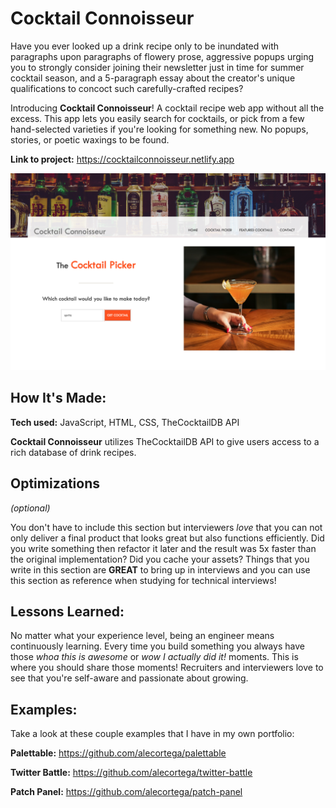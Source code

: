 # Cocktail Connoisseur
Have you ever looked up a drink recipe only to be inundated with paragraphs upon paragraphs of flowery prose, aggressive popups urging you to strongly consider joining their newsletter just in time for summer cocktail season, and a 5-paragraph essay about the creator's unique qualifications to concoct such carefully-crafted recipes? 

Introducing **Cocktail Connoisseur**! A cocktail recipe web app without all the excess. This app lets you easily search for cocktails, or pick from a few hand-selected varieties if you're looking for something new. No popups, stories, or poetic waxings to be found.

**Link to project:** https://cocktailconnoisseur.netlify.app


<img width="1440" alt="Screenshot 2024-01-25 at 3 12 21 PM" src="https://github.com/ccchrissss/cocktail-connoisseur/blob/main/images/cocktail-connoisseur-demo-pic-1.png">



## How It's Made:

**Tech used:** JavaScript, HTML, CSS, TheCocktailDB API

**Cocktail Connoisseur** utilizes TheCocktailDB API to give users access to a rich database of drink recipes. 

## Optimizations
*(optional)*

You don't have to include this section but interviewers *love* that you can not only deliver a final product that looks great but also functions efficiently. Did you write something then refactor it later and the result was 5x faster than the original implementation? Did you cache your assets? Things that you write in this section are **GREAT** to bring up in interviews and you can use this section as reference when studying for technical interviews!

## Lessons Learned:

No matter what your experience level, being an engineer means continuously learning. Every time you build something you always have those *whoa this is awesome* or *wow I actually did it!* moments. This is where you should share those moments! Recruiters and interviewers love to see that you're self-aware and passionate about growing.

## Examples:
Take a look at these couple examples that I have in my own portfolio:

**Palettable:** https://github.com/alecortega/palettable

**Twitter Battle:** https://github.com/alecortega/twitter-battle

**Patch Panel:** https://github.com/alecortega/patch-panel
